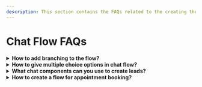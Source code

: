 ```yaml
---
description: This section contains the FAQs related to the creating the chat flow
---
```


# Chat Flow FAQs

<details>

<summary><strong>How to add branching to the flow?</strong></summary>

1. Log in to your account.
2. Click on the bot you want to configure.
3. Click on the `Edit your chat flow` tab.
4. You can add branching by clicking on the `Add New Component` Button.
5. After clicking the button, you will see a list of components. Now, choose `Single Choice`.
6. Click on the component, and a configuration window will appear.
7. Now configure your questions accordingly. Also, you can add more options if you want by clicking on the `+` symbol.

</details>

<details>

<summary><strong>How to give multiple choice options in chat flow?</strong></summary>

Log in to your account.

1. Click On the bot you want to configure.
2. Click on `Edit your chat flow` Tab
3. You can add Multiple choice questions by clicking on the `Add New Component` button. After clicking the button, you will see a list of components.
4. Now, choose Multiple Choice and configure it according to your needs.

</details>

<details>

<summary><strong>What chat components can you use to create leads?</strong></summary>

You can use the name, phone number, and email chat flow component to collect the information you want to capture from leads.

You can find these options in the Edit Your Chat Flow Tab. To Add these components,

1. Log in to your account.
2. Click on the bot you want to configure.
3. Click on `Edit Your Chat Flow` tab
4. Here you can add these by clicking on the `Add New Component` Button.
5. After clicking the button, you will see a list of components.
6. Choose the one you want to apply to.

</details>

<details>

<summary><strong>How to create a flow for appointment booking?</strong></summary>

Log in to your account.

1. Click On the bot you want to configure.
2. Click on `Edit Your Chat Flow` Tab
3. You can add an Appointment booking by clicking on the `Add New Component` Button.
4. After clicking the button, you will see a list of components. Now, choose `Appointment` and configure it according to your needs.
5. The Appointment component comes with various options to configure. You can choose the date, day, time, and slot interval.
6. You can integrate your google calendar to track all appointments within m1Bot and avoid double bookings.

</details>
